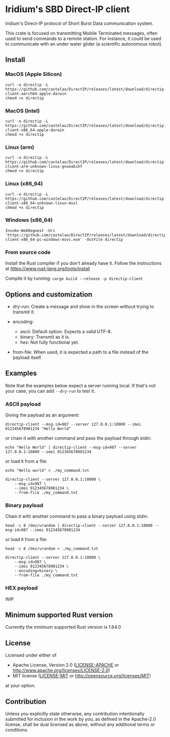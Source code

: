 # Iridium's SBD Direct-IP client

Iridium's Direct-IP protocol of Short Burst Data communication system.

This crate is focused on transmitting Mobile Terminated messages, often used
to send commands to a remote station. For instance, it could be used to
communicate with an under water glider (a scientific autonomous robot).

## Install

### MacOS (Apple Silicon)

``` shell
curl -o directip -L https://github.com/castelao/DirectIP/releases/latest/download/directip-client-aarch64-apple-darwin
chmod +x directip
```

### MacOS (Intel)

``` shell
curl -o directip -L https://github.com/castelao/DirectIP/releases/latest/download/directip-client-x86_64-apple-darwin
chmod +x directip
```

### Linux (arm)

``` shell
curl -o directip -L https://github.com/castelao/DirectIP/releases/latest/download/directip-client-arm-unknown-linux-gnueabihf
chmod +x directip
```

### Linux (x86_64)

``` shell
curl -o directip -L https://github.com/castelao/DirectIP/releases/latest/download/directip-client-x86_64-unknown-linux-musl
chmod +x directip
```

### Windows (x86_64)

``` shell
Invoke-WebRequest -Uri 'https://github.com/castelao/DirectIP/releases/latest/download/directip-client-x86_64-pc-windows-msvc.exe' -OutFile directip
```

### From source code

Install the Rust compiler if you don't already have it. Follow the
instructions at https://www.rust-lang.org/tools/install

Compile it by running: `cargo build --release -p directip-client`

## Options and customization

- dry-run: Create a message and show in the screen without trying to
           transmit it.

- encoding:
  - ascii: Default option. Expects a valid UTF-8.
  - binary: Transmit as it is.
  - hex: Not fully functional yet.

- from-file: When used, it is expected a path to a file instead of the
             payload itself.

## Examples

Note that the examples below expect a server running local. If that's not
your case, you can add `--dry-run` to test it.

### ASCII payload

Giving the payload as an argument:

```shell,no_run
directip-client --msg-id=987 --server 127.0.0.1:10800 --imei 012345678901234 "Hello World"
```

or chain it with another command and pass the payload through stdin:
```text
echo "Hello World" | directip-client --msg-id=987 --server 127.0.0.1:10800 --imei 012345678901234
```

or load it from a file:
```text
echo "Hello world" > ./my_command.txt

directip-client --server 127.0.0.1:10800 \
    --msg-id=987 \
    --imei 012345678901234 \
    --from-file ./my_command.txt
```

### Binary payload

Chain it with another command to pass a binary payload using stdin:
```text
head -c 8 /dev/urandom | directip-client --server 127.0.0.1:10800 --msg-id=987 --imei 012345678901234
```

or load it from a file:
```text
head -c 8 /dev/urandom > ./my_command.txt

directip-client --server 127.0.0.1:10800 \
    --msg-id=987 \
    --imei 012345678901234 \
    --encoding=binary \
    --from-file ./my_command.txt
```

### HEX payload

WIP
## Minimum supported Rust version

Currently the minimum supported Rust version is 1.64.0

## License

Licensed under either of

* Apache License, Version 2.0
   ([LICENSE-APACHE](LICENSE-APACHE) or http://www.apache.org/licenses/LICENSE-2.0)
* MIT license
   ([LICENSE-MIT](LICENSE-MIT) or http://opensource.org/licenses/MIT)

at your option.

## Contribution

Unless you explicitly state otherwise, any contribution intentionally submitted
for inclusion in the work by you, as defined in the Apache-2.0 license, shall be
dual licensed as above, without any additional terms or conditions.
